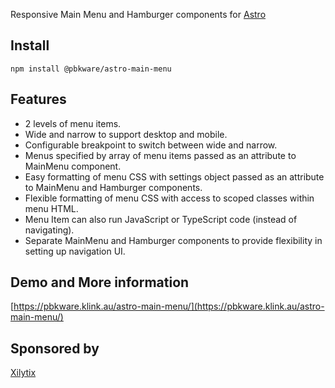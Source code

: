 Responsive Main Menu and Hamburger components for [Astro](https://astro.build)

## Install
```
npm install @pbkware/astro-main-menu
```

## Features
* 2 levels of menu items.
* Wide and narrow to support desktop and mobile.
* Configurable breakpoint to switch between wide and narrow.
* Menus specified by array of menu items passed as an attribute to MainMenu component.
* Easy formatting of menu CSS with settings object passed as an attribute to MainMenu and Hamburger components.
* Flexible formatting of menu CSS with access to scoped classes within menu HTML.
* Menu Item can also run JavaScript or TypeScript code (instead of navigating).
* Separate MainMenu and Hamburger components to provide flexibility in setting up navigation UI.

## Demo and More information
[https://pbkware.klink.au/astro-main-menu/](https://pbkware.klink.au/astro-main-menu/)

## Sponsored by
[Xilytix](https://xilytix.com)